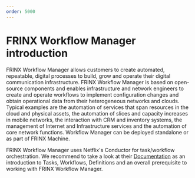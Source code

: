 ```yaml
---
order: 5000
---
```


FRINX Workflow Manager introduction
==========================

FRINX Workflow Manager allows customers to create automated, repeatable, digital
processes to build, grow and operate their digital communication
infrastructure. FRINX Workflow Manager is based on open-source components and
enables infrastructure and network engineers to create and operate
workflows to implement configuration changes and obtain operational data
from their heterogeneous networks and clouds. Typical examples are the
automation of services that span resources in the cloud and physical
assets, the automation of slices and capacity increases in mobile
networks, the interaction with CRM and inventory systems, the management
of Internet and Infrastructure services and the automation of core
network functions. Workflow Manager can be deployed standalone or as part of
FRINX Machine.

FRINX Workflow Manager uses Netflix's Conductor for task/workflow orchestration.
We recommend to take a look at their
[Documentation](https://docs.conductor-oss.org/devguide/concepts/index.html)
as an introduction to Tasks, Workflows, Definitions and an overall
prerequisite to working with FRINX Workflow Manager.
